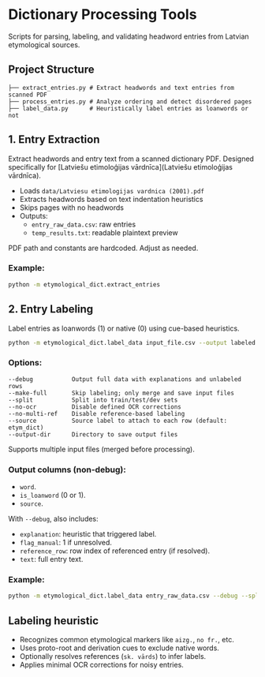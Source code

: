 # Dictionary Processing Tools

Scripts for parsing, labeling, and validating headword entries from Latvian
etymological sources.

## Project Structure

```
├── extract_entries.py # Extract headwords and text entries from scanned PDF
├── process_entries.py # Analyze ordering and detect disordered pages
├── label_data.py      # Heuristically label entries as loanwords or not
```

## 1. Entry Extraction

Extract headwords and entry text from a scanned dictionary PDF. Designed
specifically for [Latviešu etimoloģijas vārdnīca](Latviešu etimoloģijas
vārdnīca).

- Loads `data/Latviesu etimologijas vardnica (2001).pdf`
- Extracts headwords based on text indentation heuristics
- Skips pages with no headwords
- Outputs:
  - `entry_raw_data.csv`: raw entries
  - `temp_results.txt`: readable plaintext preview

PDF path and constants are hardcoded. Adjust as needed.

### Example:

```bash
python -m etymological_dict.extract_entries
```

## 2. Entry Labeling

Label entries as loanwords (1) or native (0) using cue-based heuristics.

```bash
python -m etymological_dict.label_data input_file.csv --output labeled.csv
```

### Options:

```
--debug           Output full data with explanations and unlabeled rows
--make-full       Skip labeling; only merge and save input files
--split           Split into train/test/dev sets
--no-ocr          Disable defined OCR corrections
--no-multi-ref    Disable reference-based labeling
--source          Source label to attach to each row (default: etym_dict)
--output-dir      Directory to save output files
```

Supports multiple input files (merged before processing).

### Output columns (non-debug):

* `word`.
* `is_loanword` (0 or 1).
* `source`.

With `--debug`, also includes:

- `explanation`: heuristic that triggered label.
- `flag_manual`: 1 if unresolved.
- `reference_row`: row index of referenced entry (if resolved).
- `text`: full entry text.

### Example:

```bash
python -m etymological_dict.label_data entry_raw_data.csv --debug --split train_dev_test --output-dir labeled_data
```

## Labeling heuristic 

- Recognizes common etymological markers like `aizg.`, `no fr.`, etc.
- Uses proto-root and derivation cues to exclude native words.
- Optionally resolves references (`sk. vārds`) to infer labels.
- Applies minimal OCR corrections for noisy entries.

